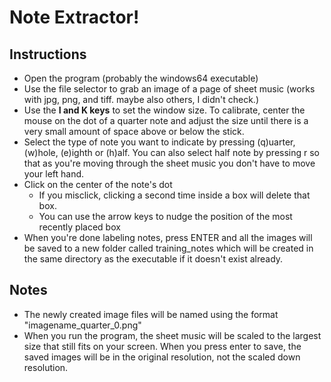 # Note Extractor!

## Instructions
* Open the program (probably the windows64 executable)
* Use the file selector to grab an image of a page of sheet music (works with jpg, png, and tiff. maybe also others, I didn't check.)
* Use the **I and K keys** to set the window size. To calibrate, center the mouse on the dot of a quarter note and adjust the size until there is a very small amount of space above or below the stick.
* Select the type of note you want to indicate by pressing (q)uarter, (w)hole, (e)ighth or (h)alf. You can also select half note by pressing r so that as you're moving through the sheet music you don't have to move your left hand.
* Click on the center of the note's dot
  * If you misclick, clicking a second time inside a box will delete that box.
  * You can use the arrow keys to nudge the position of the most recently placed box
* When you're done labeling notes, press ENTER and all the images will be saved to a new folder called training_notes which will be created in the same directory as the executable if it doesn't exist already.

## Notes
* The newly created image files will be named using the format "imagename_quarter_0.png"
* When you run the program, the sheet music will be scaled to the largest size that still fits on your screen. When you press enter to save, the saved images will be in the original resolution, not the scaled down resolution.
